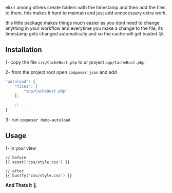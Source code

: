 elixir among others create folders with the timestamp and then add the files to them,
this makes it hard to maintain and just add unnecessary extra work.

this little package makes things much easier as you dont need to change anything in your workflow and everytime you make a change to the file, its timestamp gets changed automatically and so the cache will get busted 😍.

## Installation

1- copy the file `src/CacheBust.php` to ur project `app/CacheBust.php`.

2- from the project root open `composer.json` and add

```js
"autoload": {
    "files": [
        "app/CacheBust.php"
    ],

    // ...
}
```

3- run `composer dump-autoload`

## Usage
1- in your view

```blade
// before
{{ asset('css/style.css') }}

// after
{{ bustfy('css/style.css') }}
```

**And Thats it** 💃.

